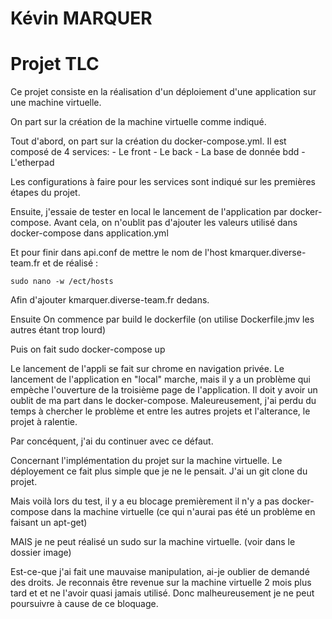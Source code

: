 # Kévin MARQUER
# Projet TLC


Ce projet consiste en la réalisation d'un déploiement d'une application sur une machine virtuelle.

On part sur la création de la machine virtuelle comme indiqué.

Tout d'abord, on part sur la création du docker-compose.yml.
Il est composé de 4 services:
    - Le front
    - Le back
    - La base de donnée bdd
    - L'etherpad

Les configurations à faire pour les services sont indiqué sur les premières étapes du projet.

Ensuite, j'essaie de tester en local le lancement de l'application par docker-compose.
Avant cela, on n'oublit pas d'ajouter les valeurs utilisé dans docker-compose dans application.yml

Et pour finir dans api.conf de mettre le nom de l'host kmarquer.diverse-team.fr et de réalisé :
```
sudo nano -w /ect/hosts
```
Afin d'ajouter kmarquer.diverse-team.fr dedans.

Ensuite On commence par build le dockerfile (on utilise Dockerfile.jmv les autres étant trop lourd)

Puis on fait sudo docker-compose up

Le lancement de l'appli se fait sur chrome en navigation privée.
Le lancement de l'application en "local" marche, mais il y a un problème qui empèche l'ouverture de la troisième page de l'application.
Il doit y avoir un oublit de ma part dans le docker-compose.
Maleureusement, j'ai perdu du temps à chercher le problème et entre les autres projets et l'alterance, le projet à ralentie.

Par concéquent, j'ai du continuer avec ce défaut.

Concernant l'implémentation du projet sur la machine virtuelle.
Le déployement ce fait plus simple que je ne le pensait.
J'ai un git clone du projet.

Mais voilà lors du test, il y a eu blocage
premièrement il n'y a pas docker-compose dans la machine virtuelle
(ce qui n'aurai pas été un problème en faisant un apt-get)

MAIS je ne peut réalisé un sudo sur la machine virtuelle.
(voir dans le dossier image)

Est-ce-que j'ai fait une mauvaise manipulation, ai-je oublier de demandé des droits.
Je reconnais être revenue sur la machine virtuelle 2 mois plus tard et et ne l'avoir quasi jamais utilisé.
Donc malheureusement je ne peut poursuivre à cause de ce bloquage.
